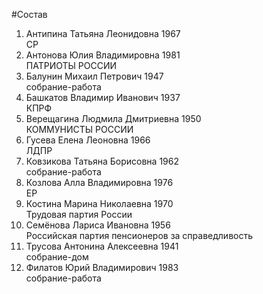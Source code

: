 #Состав
1. Антипина Татьяна Леонидовна 1967   
    СР
2. Антонова Юлия Владимировна 1981   
    ПАТРИОТЫ РОССИИ
3. Балунин Михаил Петрович 1947   
    собрание-работа
4. Башкатов Владимир Иванович 1937   
    КПРФ
5. Верещагина Людмила Дмитриевна 1950   
    КОММУНИСТЫ РОССИИ
6. Гусева Елена Леоновна 1966   
    ЛДПР
7. Ковзикова Татьяна Борисовна 1962   
    собрание-работа
8. Козлова Алла Владимировна 1976   
    ЕР
9. Костина Марина Николаевна 1970   
    Трудовая партия России
10. Семёнова Лариса Ивановна 1956   
    Российская партия пенсионеров за справедливость
11. Трусова Антонина Алексеевна 1941   
    собрание-дом
12. Филатов Юрий Владимирович 1983   
    собрание-работа
